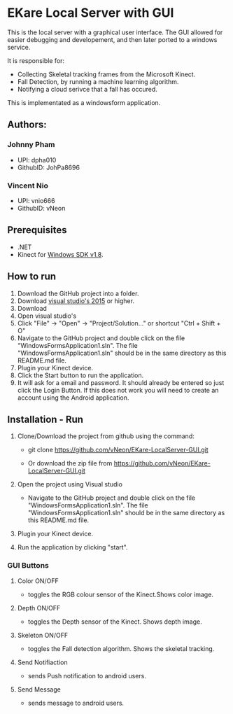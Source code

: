 # EKare Local Server with GUI

This is the local server with a graphical user interface. The GUI allowed for easier debugging and developement, and then later ported to a windows service. 

It is responsible for:
* Collecting Skeletal tracking frames from the Microsoft Kinect.
* Fall Detection, by running a machine learning algorithm.
* Notifying a cloud serivce that a fall has occured.

This is implementated as a windowsform application.

## Authors: 

### Johnny Pham 
* UPI: dpha010
* GithubID: JohPa8696
### Vincent Nio
* UPI: vnio666
* GithubID: vNeon

## Prerequisites
* .NET
* Kinect for [Windows SDK v1.8](https://www.microsoft.com/en-nz/download/details.aspx?id=40278).

## How to run

1. Download the GitHub project into a folder.
2. Download [visual studio's 2015](https://www.visualstudio.com/) or higher.
3. Download 
4. Open visual studio's
5. Click "File" -> "Open" -> "Project/Solution..." or shortcut "Ctrl + Shift + O"
6. Navigate to the GitHub project and double click on the file "WindowsFormsApplication1.sln".
The file "WindowsFormsApplication1.sln" should be in the same directory as this README.md file.
7. Plugin your Kinect device.
8. Click the Start button to run the application.
9. It will ask for a email and password. It should already be entered so just click the Login Button. 
If this does not work you will need to create an account using the Android application.

## Installation - Run
1. Clone/Download the project from github using the command:

    * git clone https://github.com/vNeon/EKare-LocalServer-GUI.git
  
    * Or download the zip file from https://github.com/vNeon/EKare-LocalServer-GUI.git
  
3. Open the project using Visual studio
    * Navigate to the GitHub project and double click on the file "WindowsFormsApplication1.sln".
The file "WindowsFormsApplication1.sln" should be in the same directory as this README.md file.

4. Plugin your Kinect device.

5. Run the application by clicking "start".

### GUI Buttons

1. Color ON/OFF 
    * toggles the RGB colour sensor of the Kinect.Shows color image.
    
2. Depth ON/OFF 
    * toggles the Depth sensor of the Kinect. Shows depth image.
    
3. Skeleton ON/OFF
    * toggles the Fall detection algorithm. Shows the skeletal tracking.
    
4. Send Notifiaction 
    * sends Push notification to android users.
    
5. Send Message 
    * sends message to android users.
